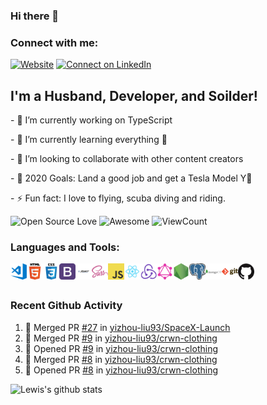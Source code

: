 ### Hi there 👋
### Connect with me:
[![Website](https://img.shields.io/website?label=lewisliu.me&style=for-the-badge&url=https%3A%2F%2Fwww.lewisliu.me)](https://www.lewisliu.me)
[![Connect on LinkedIn](https://img.shields.io/badge/--linkedin?label=LinkedIn&logo=LinkedIn&style=social)](https://www.linkedin.com/in/liuy23)


## I'm a Husband, Developer, and Soilder!

<p>- 🔭 I’m currently working on TypeScript</p>
<p>- 🌱 I’m currently learning everything 🤣</p>
<p>- 👯 I’m looking to collaborate with other content creators</p>
<p>- 🥅 2020 Goals: Land a good job and get a Tesla Model Y🚗</p>
<p>- ⚡ Fun fact: I love to flying, scuba diving and riding.</p>

![Open Source Love](https://badges.frapsoft.com/os/v2/open-source.svg?v=103)
![Awesome](https://cdn.rawgit.com/sindresorhus/awesome/d7305f38d29fed78fa85652e3a63e154dd8e8829/media/badge.svg)
![ViewCount](https://views.whatilearened.today/views/github/yizhou-liu93/yizhou-liu93.svg?cache=remove)

### Languages and Tools:

<img align="left" alt="Visual Studio Code" width="26px" src="https://raw.githubusercontent.com/github/explore/80688e429a7d4ef2fca1e82350fe8e3517d3494d/topics/visual-studio-code/visual-studio-code.png" />
<img align="left" alt="HTML5" width="26px" src="https://raw.githubusercontent.com/github/explore/80688e429a7d4ef2fca1e82350fe8e3517d3494d/topics/html/html.png" />
<img align="left" alt="CSS3" width="26px" src="https://raw.githubusercontent.com/github/explore/80688e429a7d4ef2fca1e82350fe8e3517d3494d/topics/css/css.png" />
<img align="left" alt="bootstrap" width="26px" src="https://raw.githubusercontent.com/github/explore/80688e429a7d4ef2fca1e82350fe8e3517d3494d/topics/bootstrap/bootstrap.png" />
<img align="left" alt="jQuery" width="26px" src="https://raw.githubusercontent.com/github/explore/80688e429a7d4ef2fca1e82350fe8e3517d3494d/topics/jquery/jquery.png" />
<img align="left" alt="Sass" width="26px" src="https://raw.githubusercontent.com/github/explore/80688e429a7d4ef2fca1e82350fe8e3517d3494d/topics/sass/sass.png" />
<img align="left" alt="JavaScript" width="26px" src="https://raw.githubusercontent.com/github/explore/80688e429a7d4ef2fca1e82350fe8e3517d3494d/topics/javascript/javascript.png" />
<img align="left" alt="React" width="26px" src="https://raw.githubusercontent.com/github/explore/80688e429a7d4ef2fca1e82350fe8e3517d3494d/topics/react/react.png" />
<img align="left" alt="Redux" width="26px" src="https://raw.githubusercontent.com/github/explore/80688e429a7d4ef2fca1e82350fe8e3517d3494d/topics/redux/redux.png" />
<img align="left" alt="GraphQL" width="26px" src="https://raw.githubusercontent.com/github/explore/80688e429a7d4ef2fca1e82350fe8e3517d3494d/topics/graphql/graphql.png" />
<img align="left" alt="Node.js" width="26px" src="https://raw.githubusercontent.com/github/explore/80688e429a7d4ef2fca1e82350fe8e3517d3494d/topics/nodejs/nodejs.png" />
<img align="left" alt="postgresql" width="26px" src="https://raw.githubusercontent.com/github/explore/80688e429a7d4ef2fca1e82350fe8e3517d3494d/topics/postgresql/postgresql.png" />
<img align="left" alt="MongoDB" width="26px" src="https://raw.githubusercontent.com/github/explore/80688e429a7d4ef2fca1e82350fe8e3517d3494d/topics/mongodb/mongodb.png" />
<img align="left" alt="Git" width="26px" src="https://raw.githubusercontent.com/github/explore/80688e429a7d4ef2fca1e82350fe8e3517d3494d/topics/git/git.png" />
<img align="left" alt="GitHub" width="26px" src="https://raw.githubusercontent.com/github/explore/78df643247d429f6cc873026c0622819ad797942/topics/github/github.png" />
<br />
<br />


###  Recent Github Activity


<!--START_SECTION:activity-->
1. 🎉 Merged PR [#27](https://github.com//yizhou-liu93/SpaceX-Launch/pull/27) in [yizhou-liu93/SpaceX-Launch](https://github.com//yizhou-liu93/SpaceX-Launch)
2. 🎉 Merged PR [#9](https://github.com//yizhou-liu93/crwn-clothing/pull/9) in [yizhou-liu93/crwn-clothing](https://github.com//yizhou-liu93/crwn-clothing)
3. 💪 Opened PR [#9](https://github.com//yizhou-liu93/crwn-clothing/pull/9) in [yizhou-liu93/crwn-clothing](https://github.com//yizhou-liu93/crwn-clothing)
4. 🎉 Merged PR [#8](https://github.com//yizhou-liu93/crwn-clothing/pull/8) in [yizhou-liu93/crwn-clothing](https://github.com//yizhou-liu93/crwn-clothing)
5. 💪 Opened PR [#8](https://github.com//yizhou-liu93/crwn-clothing/pull/8) in [yizhou-liu93/crwn-clothing](https://github.com//yizhou-liu93/crwn-clothing)
<!--END_SECTION:activity-->
![Lewis's github stats](https://github-readme-stats.vercel.app/api?username=yizhou-liu93&count_private=true&show_icons=true&theme=radical)
